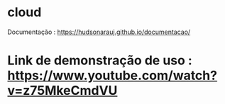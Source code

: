 # cloud

Documentação : https://hudsonarauj.github.io/documentacao/


# Link de demonstração de uso : https://www.youtube.com/watch?v=z75MkeCmdVU
